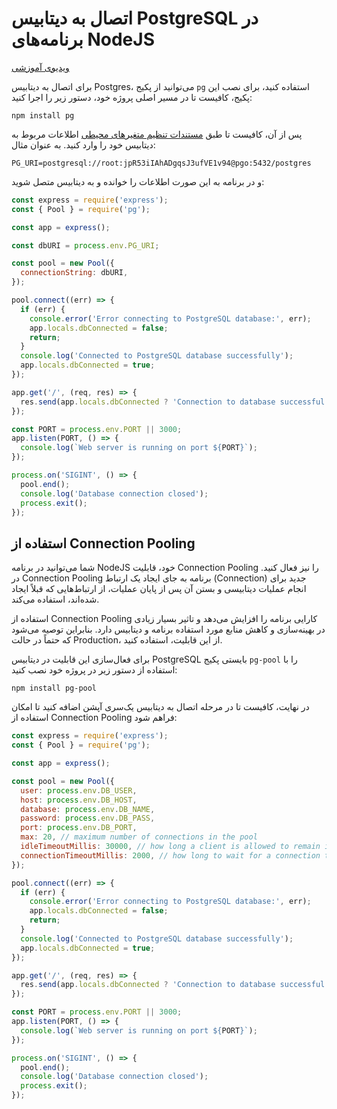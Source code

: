 # اتصال به دیتابیس PostgreSQL در برنامه‌های NodeJS

[ویدیوی آموزشی](https://files.liara.ir/liara/nodejs/nodejs-postgres.mp4)

برای اتصال به دیتابیس Postgres، می‌توانید از پکیج `pg` استفاده کنید، برای نصب این پکیج، کافیست تا در مسیر اصلی پروژه خود، دستور زیر را اجرا کنید:

```
npm install pg
```

پس از آن، کافیست تا طبق [مستندات تنظیم متغیرهای محیطی](../../../../details/envs.md) اطلاعات مربوط به دیتابیس خود را وارد کنید. به عنوان مثال:

```
PG_URI=postgresql://root:jpR53iIAhADgqsJ3ufVE1v94@pgo:5432/postgres
```

و در برنامه به این صورت اطلاعات را خوانده و به دیتابیس متصل شوید:

```js
const express = require('express');
const { Pool } = require('pg');

const app = express();

const dbURI = process.env.PG_URI;

const pool = new Pool({
  connectionString: dbURI,
});

pool.connect((err) => {
  if (err) {
    console.error('Error connecting to PostgreSQL database:', err);
    app.locals.dbConnected = false;
    return;
  }
  console.log('Connected to PostgreSQL database successfully');
  app.locals.dbConnected = true;
});

app.get('/', (req, res) => {
  res.send(app.locals.dbConnected ? 'Connection to database successful.' : 'Error connecting to database.');
});

const PORT = process.env.PORT || 3000;
app.listen(PORT, () => {
  console.log(`Web server is running on port ${PORT}`);
});

process.on('SIGINT', () => {
  pool.end();
  console.log('Database connection closed');
  process.exit();
});
```

## استفاده از Connection Pooling
شما می‌توانید در برنامه NodeJS خود، قابلیت Connection Pooling را نیز فعال کنید. در Connection Pooling برنامه به جای ایجاد یک ارتباط (Connection) جدید برای انجام عملیات دیتابیسی و بستن آن پس از پایان عملیات، از ارتباط‌هایی که قبلاً ایجاد شده‌اند، استفاده می‌کند.

استفاده از Connection Pooling کارایی برنامه را افزایش می‌دهد و تاثیر بسیار زیادی در بهینه‌سازی و کاهش منابع مورد استفاده برنامه و دیتابیس دارد. بنابراین توصیه می‌شود که حتماً در حالت Production، از این قابلیت، استفاده کنید. 

برای فعال‌سازی این قابلیت در دیتابیس PostgreSQL بایستی پکیج `pg-pool` را با استفاده از دستور زیر در پروژه خود نصب کنید:

```
npm install pg-pool
```

در نهایت، کافیست تا در مرحله اتصال به دیتابیس یک‌سری آپشن اضافه کنید تا امکان استفاده از Connection Pooling فراهم شود:

```js
const express = require('express');
const { Pool } = require('pg');

const app = express();

const pool = new Pool({
  user: process.env.DB_USER,
  host: process.env.DB_HOST,
  database: process.env.DB_NAME,
  password: process.env.DB_PASS,
  port: process.env.DB_PORT,
  max: 20, // maximum number of connections in the pool
  idleTimeoutMillis: 30000, // how long a client is allowed to remain idle before being closed
  connectionTimeoutMillis: 2000, // how long to wait for a connection to be established
});

pool.connect((err) => {
  if (err) {
    console.error('Error connecting to PostgreSQL database:', err);
    app.locals.dbConnected = false;
    return;
  }
  console.log('Connected to PostgreSQL database successfully');
  app.locals.dbConnected = true;
});

app.get('/', (req, res) => {
  res.send(app.locals.dbConnected ? 'Connection to database successful.' : 'Error connecting to database.');
});

const PORT = process.env.PORT || 3000;
app.listen(PORT, () => {
  console.log(`Web server is running on port ${PORT}`);
});

process.on('SIGINT', () => {
  pool.end();
  console.log('Database connection closed');
  process.exit();
});
```

